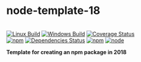 # node-template-18

<br>[![Linux Build](https://img.shields.io/travis/danday74/node-template-18/master.svg?label=linux)](https://travis-ci.org/danday74/node-template-18)
[![Windows Build](https://img.shields.io/appveyor/ci/danday74/node-template-18/master.svg?label=windows)](https://ci.appveyor.com/project/danday74/node-template-18)
[![Coverage Status](https://coveralls.io/repos/github/danday74/node-template-18/badge.svg)](https://coveralls.io/github/danday74/node-template-18)
<br>[![npm](https://img.shields.io/npm/v/node-template-18.svg)](https://www.npmjs.com/package/node-template-18)
[![Dependencies Status](https://david-dm.org/danday74/node-template-18/status.svg)](https://david-dm.org/danday74/node-template-18)
[![npm](https://img.shields.io/npm/dm/node-template-18.svg)](https://www.npmjs.com/package/node-template-18)
[![node](https://img.shields.io/node/v/node-template-18.svg)](https://www.npmjs.com/package/node-template-18)

**Template for creating an npm package in 2018**

